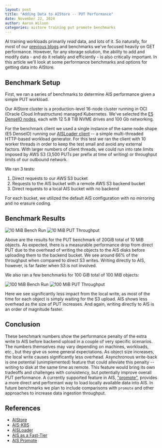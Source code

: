 ```yaml
---
layout: post
title: "Adding Data to AIStore -- PUT Performance"
date: November 22, 2024
author: Aaron Wilson
categories: aistore training put promote benchmarks
--- 
```


AI training workloads primarily _read_ data, and lots of it.
So naturally, for most of our [previous blogs](https://aistore.nvidia.com/blog/2023/11/27/aistore-fast-tier) and benchmarks we've focused heavily on GET performance.
However, for any storage solution, the ability to add and modify data - and do it reliably and efficiently - is also critically important.
In this article we'll look at some performance benchmarks and options for getting data into AIStore. 

## Benchmark Setup

First, we ran a series of benchmarks to determine AIS performance given a simple PUT workload. 

Our AIStore cluster is a production-level 16-node cluster running in OCI (Oracle Cloud Infrastructure) managed Kubernetes.
We've selected the [E5 DenseIO nodes](https://docs.oracle.com/iaas/Content/Compute/References/computeshapes.htm#bm-dense), each with 12 5.8 TiB NVME drives and 100 Gb networking. 

For the benchmark client we used a single instance of the same node shape (E5 DenseIO) running our [AISLoader client]((https://github.com/NVIDIA/aistore/blob/main/docs/aisloader.md)) -- a simple multi-threaded HTTP-based workload generator. 
For this test we ran the client with 10 worker threads in order to keep the test small and avoid any external factors. 
With larger numbers of client threads, we could run into rate limits imposed by AWS S3 (3,500 PUTs per prefix at time of writing) or throughput limits of our outbound network. 

We ran 3 tests: 
1. Direct requests to our AWS S3 bucket
2. Requests to the AIS bucket with a remote AWS S3 backend bucket
3. Direct requests to a local AIS bucket with no backend

For each bucket, we utilized the default AIS configuration with no mirroring and no erasure coding. 

## Benchmark Results

![10 MiB Bench Run](/assets/put_performance/10MiB_comparison.png)
![10 MiB PUT Throughput](/assets/put_performance/10MiB_throughput.svg)

Above are the results for the PUT benchmark of 20GiB total of 10 MiB objects. 
As expected, there is a measurable performance drop from direct PUT due to the overhead of writing the objects to the AIS disks before uploading them to the backend bucket. 
We see around 66% of the throughput when compared to direct S3 writes. 
Writing directly to AIS, however, is far faster when S3 is not involved. 

We also ran a few benchmarks for 100 GiB total of 100 MiB objects:

![100 MiB Bench Run](/assets/put_performance/100MiB_comparison.png)
![100 MiB PUT Throughput](/assets/put_performance/100MiB_throughput.svg)

Here we see significantly less impact from the local write, as most of the time for each object is simply waiting for the S3 upload. 
AIS shows less overhead as the size of PUT increases. 
And again, writing directly to AIS is an order of magnitude faster. 

## Conclusion

These benchmark numbers show the performance penalty of the extra write to AIS before backend upload in a couple of very specific scenarios.
The numbers themselves may vary depending on machines, workloads, etc., but they give us some general expectations.
As object size increases, the local write causes significantly less overhead.
Asynchronous write-back is one potential (unimplemented) feature that could alleviate this penalty -- writing to disk at the same time as remote. 
This feature would bring its own tradeoffs and challenges with consistency, but potentially improve overall PUT performance.
A currently supported feature in AIS, ["promote"](https://aistore.nvidia.com/blog/2022/03/17/promote), provides a more direct and performant way to load locally available data into AIS. 
In future benchmarks we plan to include comparisons with `promote` and other approaches to increase data ingestion throughput. 

## References

- [AIStore](https://github.com/NVIDIA/aistore)
- [AIS-K8S](https://github.com/NVIDIA/ais-K8s)
- [AISLoader](https://github.com/NVIDIA/aistore/blob/main/docs/aisloader.md)
- [AIS as a Fast-Tier](https://aiatscale.org/blog/2023/11/27/aistore-fast-tier)
- [AIS Promote](https://aistore.nvidia.com/blog/2022/03/17/promote)